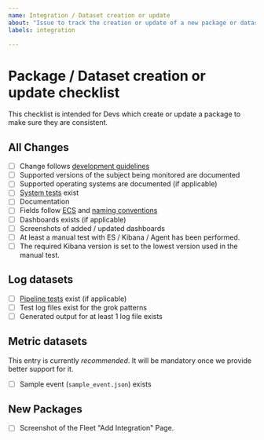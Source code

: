 ```yaml
---
name: Integration / Dataset creation or update
about: "Issue to track the creation or update of a new package or dataset."
labels: integration

---
```


# Package / Dataset creation or update checklist

This checklist is intended for Devs which create or update a package to make sure they are consistent.

<!--

If the change targets a specific ES / Kibana / Agent version, uncomment this line and specify version.

* [ ] Required Kibana version set to target version: 

-->

## All Changes

* [ ] Change follows [development guidelines](https://github.com/elastic/integrations/tree/master/doc/development/guidelines)
* [ ] Supported versions of the subject being monitored are documented
* [ ] Supported operating systems are documented (if applicable)
* [ ] [System tests](https://github.com/elastic/elastic-package/blob/master/docs/howto/system_testing.md) exist
* [ ] Documentation
* [ ] Fields follow [ECS](https://github.com/elastic/ecs) and [naming conventions](https://www.elastic.co/guide/en/beats/devguide/master/event-conventions.html)
* [ ] Dashboards exists (if applicable)
* [ ] Screenshots of added / updated dashboards
* [ ] At least a manual test with ES / Kibana / Agent has been performed.
* [ ] The required Kibana version is set to the lowest version used in the manual test.

## Log datasets

* [ ] [Pipeline tests](https://github.com/elastic/elastic-package/blob/master/docs/howto/pipeline_testing.md) exist (if applicable)
* [ ] Test log files exist for the grok patterns
* [ ] Generated output for at least 1 log file exists

## Metric datasets

This entry is currently _recommended_. It will be mandatory once we provide better support for it.

* [ ] Sample event (`sample_event.json`) exists

## New Packages

* [ ] Screenshot of the Fleet "Add Integration" Page.
